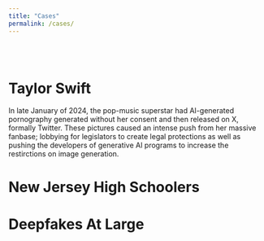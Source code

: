 ```yaml
---
title: "Cases"
permalink: /cases/
---
```


<br></br>
# Taylor Swift

In late January of 2024, the pop-music superstar had AI-generated pornography generated without her consent and then released on X, formally Twitter. These pictures caused an intense push from her massive fanbase; lobbying for legislators to create legal protections as well as pushing the developers of generative AI programs to increase the restirctions on image generation.

# New Jersey High Schoolers

# Deepfakes At Large


